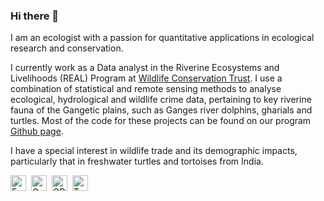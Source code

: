 ### Hi there 👋

I am an ecologist with a passion for quantitative applications in ecological research and conservation.

I currently work as a Data analyst in the Riverine Ecosystems and Livelihoods (REAL) Program at <a href="https://www.wildlifeconservationtrust.org/">Wildlife Conservation Trust</a>. I use a combination of statistical and remote sensing methods to analyse ecological, hydrological and wildlife crime data, pertaining to key riverine fauna of the Gangetic plains, such as Ganges river dolphins, gharials and turtles. Most of the code for these projects can be found on our program <a href="https://github.com/orgs/WCT-Riverine-Ecology-And-Livelihoods/repositories">Github page</a>.

I have a special interest in wildlife trade and its demographic impacts, particularly that in freshwater turtles and tortoises from India.  

<a href="mailto:ramyu.wildlife94@gmail.com"><img src="https://img.shields.io/badge/Gmail-D14836?style=for-the-badge&logo=gmail&logoColor=white" height="25" alt="Email" /></a>&nbsp;
<a href="https://scholar.google.com/citations?user=GcaX4lgAAAAJ"><img src="https://img.shields.io/badge/-Google%20Scholar-4285F4?logo=google-scholar&logoColor=white&style=for-the-badge&logoWidth=20" height="25" alt="Google Scholar" /></a>&nbsp;
<a href="http://orcid.org/0000-0002-6532-6090"><img src="https://img.shields.io/badge/-ORCID-A6CE39?style=for-the-badge&logo=ORCID&logoColor=white" height="25" alt="ORCID" /></a>&nbsp;
<a href="https://twitter.com/ramyaroopa3"><img src="https://img.shields.io/twitter/follow/ramyaroopa3?style=for-the-badge&logo=twitter&logoColor=Blue" height="25" alt="Twitter" /></a>&nbsp;
